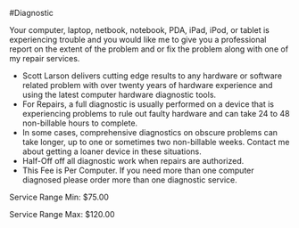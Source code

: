 #Diagnostic

Your computer, laptop, netbook, notebook, PDA, iPad, iPod, or tablet is experiencing trouble and you would like me to give you a professional report on the extent of the problem and or fix the problem along with one of my repair services.

- Scott Larson delivers cutting edge results to any hardware or software related problem with over twenty years of hardware experience and using the latest computer hardware diagnostic tools.
- For Repairs, a full diagnostic is usually performed on a device that is experiencing problems to rule out faulty hardware and can take 24 to 48 non-billable hours to complete.
- In some cases, comprehensive diagnostics on obscure problems can take longer, up to one or sometimes two non-billable weeks. Contact me about getting a loaner device in these situations.
- Half-Off off all diagnostic work when repairs are authorized.
- This Fee is Per Computer. If you need more than one computer diagnosed please order more than one diagnostic service.

Service Range Min: $75.00

Service Range Max: $120.00